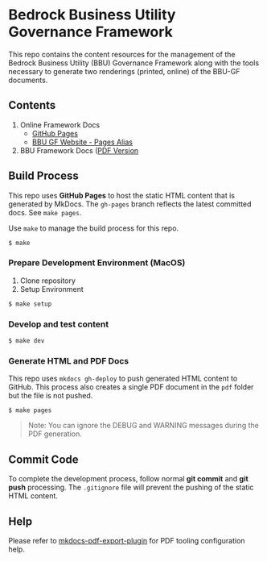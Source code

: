 # Bedrock Business Utility Governance Framework

This repo contains the content resources for the management of the Bedrock Business Utility (BBU) Governance Framework along with the tools necessary to generate two renderings (printed, online) of the BBU-GF documents.

## Contents

1. Online Framework Docs
    * [GitHub Pages](https://bedrock-consortium.github.io/bbu-gf/)
    * [BBU GF Website - Pages Alias](https://bbu.bedrockconsortium.org/)
2. BBU Framework Docs ([PDF Version](https://https://pages.github.com/bedrock-consortium/bbu-gf/raw/master/pdf/bedrock-business-utility-gf.pdf)

## Build Process
This repo uses **GitHub Pages** to host the static HTML content that is generated by MkDocs. The ```gh-pages``` branch reflects the latest committed docs. See ```make pages```.

Use  ```make``` to manage the build process for this repo.

```
$ make
```

### Prepare Development Environment (MacOS)

1. Clone repository
2. Setup Environment

```
$ make setup
```

### Develop and test content

```
$ make dev
```

### Generate HTML and PDF Docs
This repo uses ```mkdocs gh-deploy``` to push generated HTML content to GitHub. This process also creates a single PDF document in the ```pdf``` folder but the file is not pushed.

```
$ make pages
```
>Note: You can ignore the DEBUG and WARNING messages during the PDF generation.

## Commit Code
To complete the development process, follow normal **git commit** and **git push** processing. The ```.gitignore``` file will prevent the pushing of the static HTML content.


## Help
Please refer to [mkdocs-pdf-export-plugin](https://github.com/zhaoterryy/mkdocs-pdf-export-plugin) for PDF tooling configuration help.
